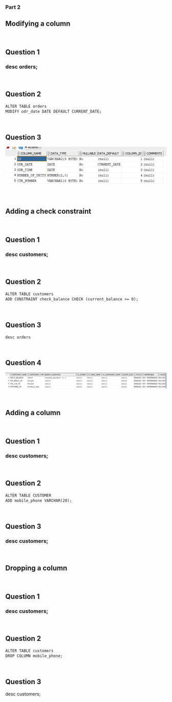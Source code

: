 ### Part 2

## Modifying a column

<br />

## Question 1

### desc orders;

<br />

## Question 2

~~~
ALTER TABLE orders
MODIFY odr_date DATE DEFAULT CURRENT_DATE;
~~~

<br />

## Question 3

![Alt text](image.png)

<br />

## Adding a check constraint 

<br />

## Question 1

### desc customers;

<br />

## Question 2 

~~~
ALTER TABLE customers
ADD CONSTRAINT check_balance CHECK (current_balance >= 0);
~~~

<br />

## Question 3

~~~
desc orders
~~~

<br />


## Question 4

![Alt text](image2.png)

<br />

## Adding a column

<br />

## Question 1

### desc customers;

<br />

## Question 2

~~~
ALTER TABLE CUSTOMER
ADD mobile_phone VARCHAR(20);
~~~
<br />

## Question 3
### desc customers;

<br />

## Dropping a column

<br />

## Question 1

### desc customers;

<br />

## Question 2

~~~ 
ALTER TABLE customers
DROP COLUMN mobile_phone;
~~~

<br />

## Question 3

desc customers;



